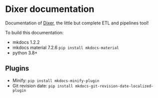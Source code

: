 # Dixer documentation

Documentation of [Dixer](https://dixer.stgo.do), the little but complete ETL and pipelines tool!

To build this documentation:

- mkdocs 1.2.2
- mkdocs material 7.2.6 `pip install mkdocs-material`
- python 3.8+

## Plugins

- Minify: `pip install mkdocs-minify-plugin`
- Git revision date: `pip install mkdocs-git-revision-date-localized-plugin`